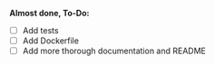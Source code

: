**Almost done, To-Do:**  
- [ ] Add tests  
- [ ] Add Dockerfile  
- [ ] Add more thorough documentation and README
